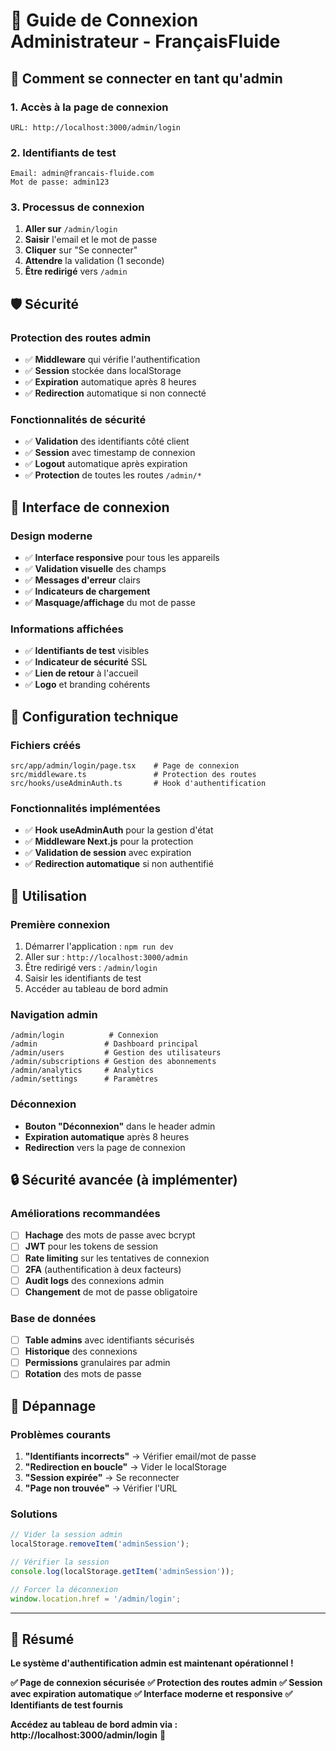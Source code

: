 # 🔐 Guide de Connexion Administrateur - FrançaisFluide

## 🚀 **Comment se connecter en tant qu'admin**

### **1. Accès à la page de connexion**

```
URL: http://localhost:3000/admin/login
```

### **2. Identifiants de test**

```
Email: admin@francais-fluide.com
Mot de passe: admin123
```

### **3. Processus de connexion**

1. **Aller sur** `/admin/login`
2. **Saisir** l'email et le mot de passe
3. **Cliquer** sur "Se connecter"
4. **Attendre** la validation (1 seconde)
5. **Être redirigé** vers `/admin`

## 🛡️ **Sécurité**

### **Protection des routes admin**

- ✅ **Middleware** qui vérifie l'authentification
- ✅ **Session** stockée dans localStorage
- ✅ **Expiration** automatique après 8 heures
- ✅ **Redirection** automatique si non connecté

### **Fonctionnalités de sécurité**

- ✅ **Validation** des identifiants côté client
- ✅ **Session** avec timestamp de connexion
- ✅ **Logout** automatique après expiration
- ✅ **Protection** de toutes les routes `/admin/*`

## 📱 **Interface de connexion**

### **Design moderne**

- ✅ **Interface responsive** pour tous les appareils
- ✅ **Validation visuelle** des champs
- ✅ **Messages d'erreur** clairs
- ✅ **Indicateurs de chargement**
- ✅ **Masquage/affichage** du mot de passe

### **Informations affichées**

- ✅ **Identifiants de test** visibles
- ✅ **Indicateur de sécurité** SSL
- ✅ **Lien de retour** à l'accueil
- ✅ **Logo** et branding cohérents

## 🔧 **Configuration technique**

### **Fichiers créés**

```
src/app/admin/login/page.tsx    # Page de connexion
src/middleware.ts               # Protection des routes
src/hooks/useAdminAuth.ts       # Hook d'authentification
```

### **Fonctionnalités implémentées**

- ✅ **Hook useAdminAuth** pour la gestion d'état
- ✅ **Middleware Next.js** pour la protection
- ✅ **Validation de session** avec expiration
- ✅ **Redirection automatique** si non authentifié

## 🎯 **Utilisation**

### **Première connexion**

1. Démarrer l'application : `npm run dev`
2. Aller sur : `http://localhost:3000/admin`
3. Être redirigé vers : `/admin/login`
4. Saisir les identifiants de test
5. Accéder au tableau de bord admin

### **Navigation admin**

```
/admin/login          # Connexion
/admin               # Dashboard principal
/admin/users         # Gestion des utilisateurs
/admin/subscriptions # Gestion des abonnements
/admin/analytics     # Analytics
/admin/settings      # Paramètres
```

### **Déconnexion**

- **Bouton "Déconnexion"** dans le header admin
- **Expiration automatique** après 8 heures
- **Redirection** vers la page de connexion

## 🔒 **Sécurité avancée (à implémenter)**

### **Améliorations recommandées**

- [ ] **Hachage** des mots de passe avec bcrypt
- [ ] **JWT** pour les tokens de session
- [ ] **Rate limiting** sur les tentatives de connexion
- [ ] **2FA** (authentification à deux facteurs)
- [ ] **Audit logs** des connexions admin
- [ ] **Changement** de mot de passe obligatoire

### **Base de données**

- [ ] **Table admins** avec identifiants sécurisés
- [ ] **Historique** des connexions
- [ ] **Permissions** granulaires par admin
- [ ] **Rotation** des mots de passe

## 🚨 **Dépannage**

### **Problèmes courants**

1. **"Identifiants incorrects"** → Vérifier email/mot de passe
2. **"Redirection en boucle"** → Vider le localStorage
3. **"Session expirée"** → Se reconnecter
4. **"Page non trouvée"** → Vérifier l'URL

### **Solutions**

```javascript
// Vider la session admin
localStorage.removeItem('adminSession');

// Vérifier la session
console.log(localStorage.getItem('adminSession'));

// Forcer la déconnexion
window.location.href = '/admin/login';
```

---

## 🎉 **Résumé**

**Le système d'authentification admin est maintenant opérationnel !**

**✅ Page de connexion sécurisée**
**✅ Protection des routes admin**
**✅ Session avec expiration automatique**
**✅ Interface moderne et responsive**
**✅ Identifiants de test fournis**

**Accédez au tableau de bord admin via :**
**http://localhost:3000/admin/login** 🔐

